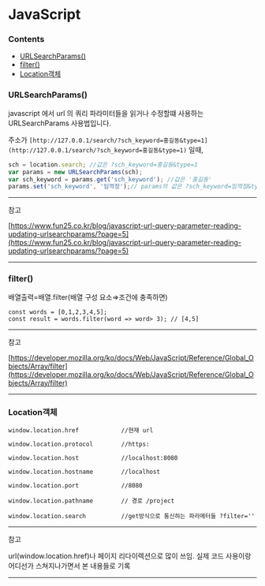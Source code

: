 # JavaScript

### Contents
- [URLSearchParams()](#urlsearchparams)
- [filter()](#filter)
- [Location객체](#location객체)


### URLSearchParams()

javascript 에서 url 의 쿼리 파라미터들을 읽거나 수정할떄 사용하는 URLSearchParams 사용법입니다.

주소가 `[http://127.0.0.1/search/?sch_keyword=홍길동&type=1](http://127.0.0.1/search/?sch_keyword=홍길동&type=1)` 일때,

```jsx
sch = location.search; //값은 ?sch_keyword=홍길동&type=1
var params = new URLSearchParams(sch);
var sch_keyword = params.get('sch_keyword'); //값은 '홍길동'
params.set('sch_keyword', '임꺽정');// params의 값은 ?sch_keyword=임꺽정&type=1
```

---

참고

[https://www.fun25.co.kr/blog/javascript-url-query-parameter-reading-updating-urlsearchparams/?page=5](https://www.fun25.co.kr/blog/javascript-url-query-parameter-reading-updating-urlsearchparams/?page=5)

---

### filter()
    
배열출력=배열.filter(배열 구성 요소⇒조건에 충족하면)
  
    const words = [0,1,2,3,4,5];
    const result = words.filter(word => word> 3); // [4,5]

    
---

참고

[https://developer.mozilla.org/ko/docs/Web/JavaScript/Reference/Global_Objects/Array/filter](https://developer.mozilla.org/ko/docs/Web/JavaScript/Reference/Global_Objects/Array/filter)

---

### Location객체


    window.location.href            //현재 url

    window.location.protocol        //https:

    window.location.host            //localhost:8080

    window.location.hostname        //localhost

    window.location.port            //8080

    window.location.pathname        // 경로 /project

    window.location.search          //get방식으로 통신하는 파라메터들 ?filter=''

---

참고

url(window.location.href)나 페이지 리다이렉션으로 많이 쓰임.
실제 코드 사용이랑 어디선가 스쳐지나가면서 본 내용들로 기록

---
